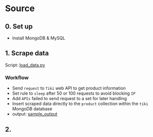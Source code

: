 # Source

## 0. Set up
- Install MongoDB & MySQL

## 1. Scrape data
Script: [load_data.py](src/load_data.py)
### Workflow
- Send `request` to `Tiki` web API to get product information
- Set rule to `sleep` after 50 or 100 requests to avoid blocking `IP`
- Add `APIs` failed to send request to a set for later handling
- Insert scraped data directly to the `product` collection within the `tiki` MongoDB database
- output: [sample_output](data/processed_data/MongoDB_sample_output.json)

## 2. 
